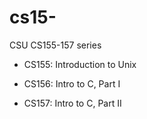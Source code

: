 # cs15-
CSU CS155-157 series

 - CS155: Introduction to Unix

 - CS156: Intro to C, Part I

 - CS157: Intro to C, Part II
